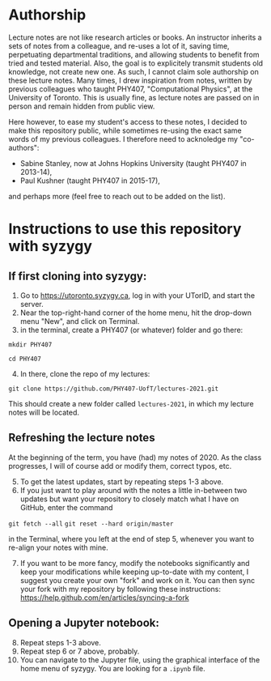 # Authorship

Lecture notes are not like research articles or books. An instructor inherits a sets of notes from a colleague, and re-uses a lot of it, saving time, perpetuating departmental traditions, and allowing students to benefit from tried and tested material. Also, the goal is to explicitely transmit students old knowledge, not create new one. As such, I cannot claim sole authorship on these lecture notes. Many times, I drew inspiration from notes, written by previous colleagues who taught PHY407, "Computational Physics", at the University of Toronto. This is usually fine, as lecture notes are passed on in person and remain hidden from public view.

Here however, to ease my student's access to these notes, I decided to make this repository public, while sometimes re-using the exact same words of my previous colleagues. I therefore need to acknoledge my "co-authors":

* Sabine Stanley, now at Johns Hopkins University (taught PHY407 in 2013-14),
* Paul Kushner (taught PHY407 in 2015-17),

and perhaps more (feel free to reach out to be added on the list).

# Instructions to use this repository with syzygy

## If first cloning into syzygy:

1. Go to https://utoronto.syzygy.ca, log in with your UTorID, and start the server.
2. Near the top-right-hand corner of the home menu, hit the drop-down menu "New", and click on Terminal.
3. in the terminal, create a PHY407 (or whatever) folder and go there:

  `mkdir PHY407`

  `cd PHY407`

4. In there, clone the repo of my lectures:

  `git clone https://github.com/PHY407-UofT/lectures-2021.git`

  This should create a new folder called `lectures-2021`, in which my lecture notes will be located.

## Refreshing the lecture notes

At the beginning of the term, you have (had) my notes of 2020. As the class progresses, I will of course add or modify them, correct typos, etc.

5. To get the latest updates, start by repeating steps 1-3 above.
6. If you just want to play around with the notes a little in-between two updates but want your repository to closely match what I have on GitHub, enter the command 

  `git fetch --all`
  `git reset --hard origin/master`

  in the Terminal, where you left at the end of step 5, whenever you want to re-align your notes with mine.

7. If you want to be more fancy, modify the notebooks significantly and keep your modifications while keeping up-to-date with my content, I suggest you create your own "fork" and work on it. You can then sync your fork with my repository by following these instructions: https://help.github.com/en/articles/syncing-a-fork

## Opening a Jupyter notebook:

8. Repeat steps 1-3 above.
9. Repeat step 6 or 7 above, probably.
10. You can navigate to the Jupyter file, using the graphical interface of the home menu of syzygy. You are looking for a `.ipynb` file.
